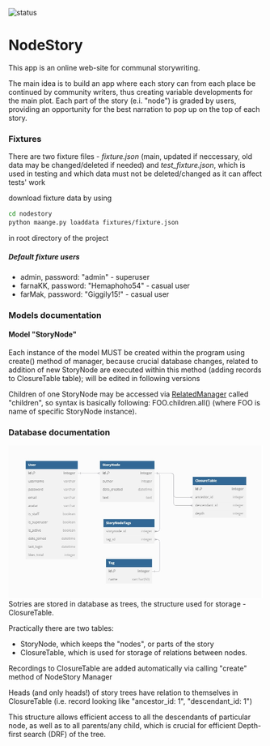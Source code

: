 ![status](https://github.com/recourcefulcoder/NodeStory/actions/workflows/cd.yml/badge.svg)

# NodeStory

This app is an online web-site for communal storywriting.

The main idea is to build an app where each story can from each place be 
continued by community writers, thus creating variable developments for the 
main plot. Each part of the story (e.i. "node") is graded by users, providing 
an opportunity for the best narration to pop up on the top of each story. 

### Fixtures

There are two fixture files - _fixture.json_ (main, updated if neccessary, 
old data may be changed/deleted if needed) and _test_fixture.json_, which is
used in testing and which data must not be deleted/changed as it can affect 
tests' work

download fixture data by using
```bash
cd nodestory
python maange.py loaddata fixtures/fixture.json
```

in root directory of the project

##### Default fixture users
* admin, password: "admin" - superuser
* farnaKK, password: "Hemaphoho54" - casual user
* farMak, password: "Giggily15!" - casual user


### Models documentation
#### Model "StoryNode"
Each instance of the model MUST be created within the program using create() 
method of manager, because crucial database changes, related to addition of new
StoryNode are executed within this method (adding records to ClosureTable table);
will be edited in following versions 

Children of one StoryNode may be accessed via 
[RelatedManager](https://docs.djangoproject.com/en/5.1/topics/db/queries/#following-relationships-backward) 
called "children", so syntax is basically following: FOO.children.all() 
(where FOO is name of specific StoryNode instance).

### Database documentation
![ER diagram](ER.jpg "ER diagram")
Sotries are stored in database as trees, the structure used for storage - ClosureTable.

Practically there are two tables:
* StoryNode, which keeps the "nodes", or parts of the story
* ClosureTable, which is used for storage of relations between nodes.

Recordings to ClosureTable are added automatically via calling "create" method of NodeStory Manager

Heads (and only heads!) of story trees have relation to themselves in ClosureTable
(i.e. record looking like "ancestor_id: 1", "descendant_id: 1")

This structure allows efficient access to all the descendants of 
particular node, as well as to all parents/any child, which is crucial for efficient
Depth-first search (DRF) of the tree.